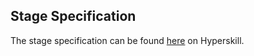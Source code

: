## Stage Specification

The stage specification can be found [here](https://hyperskill.org/projects/130/stages/694/implement) on Hyperskill.